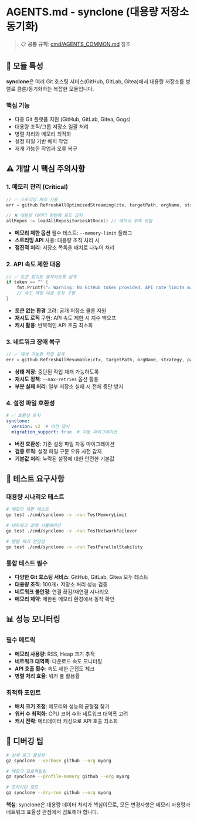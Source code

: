 # AGENTS.md - synclone (대용량 저장소 동기화)

> 📋 **공통 규칙**: [cmd/AGENTS_COMMON.md](../AGENTS_COMMON.md) 참조

## 🎯 모듈 특성

**synclone**은 여러 Git 호스팅 서비스(GitHub, GitLab, Gitea)에서 대용량 저장소를 병렬로 클론/동기화하는 복잡한 모듈입니다.

### 핵심 기능
- 다중 Git 플랫폼 지원 (GitHub, GitLab, Gitea, Gogs)
- 대용량 조직/그룹 저장소 일괄 처리
- 병렬 처리와 메모리 최적화
- 설정 파일 기반 배치 작업
- 재개 가능한 작업과 오류 복구

## ⚠️ 개발 시 핵심 주의사항

### 1. 메모리 관리 (Critical)
```go
// ✅ 스트리밍 처리 사용
err = github.RefreshAllOptimizedStreaming(ctx, targetPath, orgName, strategy, token)

// ❌ 대용량 데이터 한번에 로드 금지
allRepos := loadAllRepositoriesAtOnce() // 메모리 부족 위험
```
- **메모리 제한 옵션** 필수 테스트: `--memory-limit` 플래그
- **스트리밍 API** 사용: 대용량 조직 처리 시
- **점진적 처리**: 저장소 목록을 배치로 나누어 처리

### 2. API 속도 제한 대응
```go
// ✅ 토큰 없이도 동작하도록 설계
if token == "" {
    fmt.Printf("⚠️ Warning: No GitHub token provided. API rate limits may apply.\n")
    // 속도 제한 대응 로직 구현
}
```
- **토큰 없는 환경** 고려: 공개 저장소 클론 지원
- **재시도 로직** 구현: API 속도 제한 시 지수 백오프
- **캐시 활용**: 반복적인 API 호출 최소화

### 3. 네트워크 장애 복구
```go
// ✅ 재개 가능한 작업 설계
err = github.RefreshAllResumable(ctx, targetPath, orgName, strategy, parallel, maxRetries, resume, progressMode)
```
- **상태 저장**: 중단된 작업 재개 가능하도록
- **재시도 정책**: `--max-retries` 옵션 활용
- **부분 실패 처리**: 일부 저장소 실패 시 전체 중단 방지

### 4. 설정 파일 호환성
```yaml
# ✅ 호환성 유지
synclone:
  version: v2  # 버전 명시
  migration_support: true  # 자동 마이그레이션
```
- **버전 호환성**: 기존 설정 파일 자동 마이그레이션
- **검증 로직**: 설정 파일 구문 오류 사전 감지
- **기본값 처리**: 누락된 설정에 대한 안전한 기본값

## 🧪 테스트 요구사항

### 대용량 시나리오 테스트
```bash
# 메모리 제한 테스트
go test ./cmd/synclone -v -run TestMemoryLimit

# 네트워크 장애 시뮬레이션
go test ./cmd/synclone -v -run TestNetworkFailover

# 병렬 처리 안정성
go test ./cmd/synclone -v -run TestParallelStability
```

### 통합 테스트 필수
- **다양한 Git 호스팅 서비스**: GitHub, GitLab, Gitea 모두 테스트
- **대용량 조직**: 100개+ 저장소 처리 성능 검증
- **네트워크 불안정**: 연결 끊김/재연결 시나리오
- **메모리 제약**: 제한된 메모리 환경에서 동작 확인

## 📊 성능 모니터링

### 필수 메트릭
- **메모리 사용량**: RSS, Heap 크기 추적
- **네트워크 대역폭**: 다운로드 속도 모니터링
- **API 호출 횟수**: 속도 제한 근접도 체크
- **병렬 처리 효율**: 워커 풀 활용률

### 최적화 포인트
- **배치 크기 조정**: 메모리와 성능의 균형점 찾기
- **워커 수 최적화**: CPU 코어 수와 네트워크 대역폭 고려
- **캐시 전략**: 메타데이터 캐싱으로 API 호출 최소화

## 🔧 디버깅 팁

```bash
# 상세 로그 활성화
gz synclone --verbose github --org myorg

# 메모리 프로파일링
gz synclone --profile-memory github --org myorg

# 드라이런 모드
gz synclone --dry-run github --org myorg
```

**핵심**: synclone은 대용량 데이터 처리가 핵심이므로, 모든 변경사항은 메모리 사용량과 네트워크 효율성 관점에서 검토해야 합니다.
